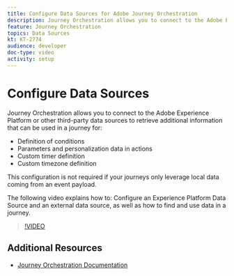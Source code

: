 ```yaml
---
title: Configure Data Sources for Adobe Journey Orchestration
description: Journey Orchestration allows you to connect to the Adobe Experience Platform or other third-party systems to retrieve additional information. This tutorial explains how to configure Experience Platform Data Source, configure an external data source, find and use data in a journey.
feature: Journey Orchestration
topics: Data Sources
kt: KT-2774
audience: developer
doc-type: video
activity: setup
---
```


# Configure Data Sources

Journey Orchestration allows you to connect to the Adobe Experience Platform or other third-party data sources to retrieve additional information that can be used in a journey for:

* Definition of conditions
* Parameters and personalization data in actions
* Custom timer definition
* Custom timezone definition

This configuration is not required if your journeys only leverage local data coming from an event payload.

The following video explains how to: Configure an Experience Platform Data Source and an external data source, as well as how to find and use data in a journey.

>[!VIDEO](https://video.tv.adobe.com/v/29406?quality=12)

## Additional Resources

* [Journey Orchestration Documentation](https://docs.adobe.com/content/help/en/journeys/using/journey-orchestration-home.html)
